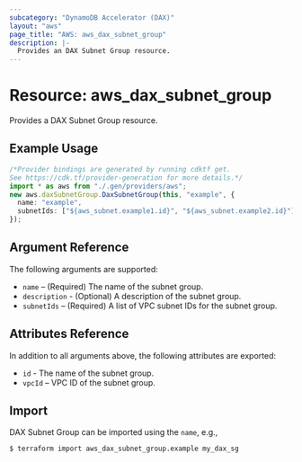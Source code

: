 ```yaml
---
subcategory: "DynamoDB Accelerator (DAX)"
layout: "aws"
page_title: "AWS: aws_dax_subnet_group"
description: |-
  Provides an DAX Subnet Group resource.
---
```


# Resource: aws\_dax\_subnet\_group

Provides a DAX Subnet Group resource.

## Example Usage

```typescript
/*Provider bindings are generated by running cdktf get.
See https://cdk.tf/provider-generation for more details.*/
import * as aws from "./.gen/providers/aws";
new aws.daxSubnetGroup.DaxSubnetGroup(this, "example", {
  name: "example",
  subnetIds: ["${aws_subnet.example1.id}", "${aws_subnet.example2.id}"],
});

```

## Argument Reference

The following arguments are supported:

* `name` – (Required) The name of the subnet group.
* `description` - (Optional) A description of the subnet group.
* `subnetIds` – (Required) A list of VPC subnet IDs for the subnet group.

## Attributes Reference

In addition to all arguments above, the following attributes are exported:

* `id` - The name of the subnet group.
* `vpcId` – VPC ID of the subnet group.

## Import

DAX Subnet Group can be imported using the `name`, e.g.,

```console
$ terraform import aws_dax_subnet_group.example my_dax_sg
```
